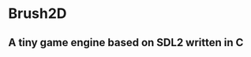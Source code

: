 # Brush2D

## A tiny game engine based on SDL2 written in C
<!-- ![](Resources/doc.png)

A simple way to explore SDL without Xcode, only makefile!

- Why not Xcode?

As you know, Xcode is a powerful IDE, it allow you to build some amazing software,
but with Makefile, you will have more control over the build process and to remove the magical blackbox model of compiling that and integrated IDE imposes.
Besides, sometimes you needn't use a huge IDE.

### DEMO

![](Resources/demo.gif) -->
